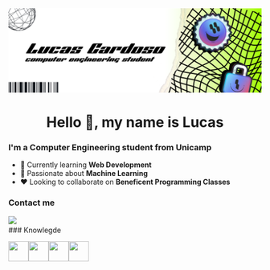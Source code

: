 <picture>
  <source media="(prefers-color-scheme: dark)" srcset="1.png">
  <img alt="Shows an illustrated sun in light color mode and a moon with stars in dark color mode." src="2.png">
</picture>
<h1 align="center">Hello 👋, my name is Lucas</h1>

### I'm a Computer Engineering student from Unicamp

- 🌱 Currently learning **Web Development**
- 🤔 Passionate about **Machine Learning**
- ❤️ Looking to collaborate on **Beneficent Programming Classes**

### Contact me

<div>
<a href="https://www.linkedin.com/in/lucas-cardoso-a57681260" target="_blank"><img src="https://img.shields.io/badge/-LinkedIn-%230077B5?style=for-the-badge&logo=linkedin&logoColor=white" target="_blank"></a>   
</div>
### Knowlegde

<img src="https://cdn.jsdelivr.net/gh/devicons/devicon/icons/python/python-plain.svg" width="40" height="40"  /><img src="https://cdn.jsdelivr.net/gh/devicons/devicon/icons/c/c-plain.svg" width="40" height="40"/><img src="https://cdn.jsdelivr.net/gh/devicons/devicon/icons/java/java-plain.svg" width="40" height="40"/><img src="https://cdn.jsdelivr.net/gh/devicons/devicon/icons/mysql/mysql-original.svg" width="40" height="40"/>
          
          
          

          


